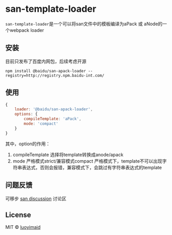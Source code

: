 # san-template-loader

`san-template-loader`是一个可以将san文件中的模板编译为aPack 或 aNode的一个webpack loader

## 安装

目前只发布了百度内网包，后续考虑开源
```
npm install @baidu/san-apack-loader --registry=http://registry.npm.baidu-int.com/
```

## 使用

```js
{
    loader: '@baidu/san-apack-loader',
    options: {
        compileTemplate: 'aPack',
        mode: 'compact'
    }
}
```
其中，option的作用：
1. compileTemplate 选择将template转换成anode/apack
2. mode 严格模式strict/兼容模式compact  严格模式下，template不可以出现字符串表达式，否则会报错，兼容模式下，会跳过有字符串表达式的template


## 问题反馈
可移步 [san discussion](https://github.com/baidu/san/discussions) 讨论区

## License
MIT © [luoyimaid](https://github.com/luoyimaid)
